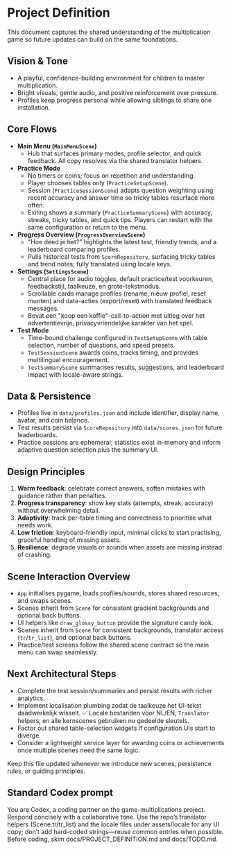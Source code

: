 # Project Definition

This document captures the shared understanding of the multiplication game so future updates can build on the same foundations.

## Vision & Tone
- A playful, confidence-building environment for children to master multiplication.
- Bright visuals, gentle audio, and positive reinforcement over pressure.
- Profiles keep progress personal while allowing siblings to share one installation.

## Core Flows
- **Main Menu (`MainMenuScene`)**
  - Hub that surfaces primary modes, profile selector, and quick feedback. All copy resolves via the shared translator helpers.
- **Practice Mode**
  - No timers or coins; focus on repetition and understanding.
  - Player chooses tables only (`PracticeSetupScene`).
  - Session (`PracticeSessionScene`) adapts question weighting using recent accuracy and answer time so tricky tables resurface more often.
  - Exiting shows a summary (`PracticeSummaryScene`) with accuracy, streaks, tricky tables, and quick tips. Players can restart with the same configuration or return to the menu.
- **Progress Overview (`ProgressOverviewScene`)**
  - "Hoe deed je het?" highlights the latest test, friendly trends, and a leaderboard comparing profiles.
  - Pulls historical tests from `ScoreRepository`, surfacing tricky tables and trend notes; fully translated using locale keys.
- **Settings (`SettingsScene`)**
  - Central place for audio toggles, default practice/test voorkeuren, feedbackstijl, taalkeuze, en grote-tekstmodus.
  - Scrollable cards manage profiles (rename, nieuw profiel, reset munten) and data-acties (export/reset) with translated feedback messages.
  - Bevat een "koop een koffie"-call-to-action met uitleg over het advertentievrije, privacyvriendelijke karakter van het spel.
- **Test Mode**
  - Time-bound challenge configured in `TestSetupScene` with table selection, number of questions, and speed presets.
  - `TestSessionScene` awards coins, tracks timing, and provides multilingual encouragement.
  - `TestSummaryScene` summarises results, suggestions, and leaderboard impact with locale-aware strings.

## Data & Persistence
- Profiles live in `data/profiles.json` and include identifier, display name, avatar, and coin balance.
- Test results persist via `ScoreRepository` into `data/scores.json` for future leaderboards.
- Practice sessions are ephemeral; statistics exist in-memory and inform adaptive question selection plus the summary UI.

## Design Principles
1. **Warm feedback**: celebrate correct answers, soften mistakes with guidance rather than penalties.
2. **Progress transparency**: show key stats (attempts, streak, accuracy) without overwhelming detail.
3. **Adaptivity**: track per-table timing and correctness to prioritise what needs work.
4. **Low friction**: keyboard-friendly input, minimal clicks to start practising, graceful handling of missing assets.
5. **Resilience**: degrade visuals or sounds when assets are missing instead of crashing.

## Scene Interaction Overview
- `App` initialises pygame, loads profiles/sounds, stores shared resources, and swaps scenes.
- Scenes inherit from `Scene` for consistent gradient backgrounds and optional back buttons.
- UI helpers like `draw_glossy_button` provide the signature candy look.
- Scenes inherit from `Scene` for consistent backgrounds, translator access (`tr`/`tr_list`), and optional back buttons.
- Practice/test screens follow the shared scene contract so the main menu can swap seamlessly.

## Next Architectural Steps
- Complete the test session/summaries and persist results with richer analytics.
- Implement localisation plumbing zodat de taalkeuze het UI-tekst daadwerkelijk wisselt. ✅ Locale bestanden voor NL/EN, `Translator` helpers, en alle kernscenes gebruiken nu gedeelde sleutels.
- Factor out shared table-selection widgets if configuration UIs start to diverge.
- Consider a lightweight service layer for awarding coins or achievements once multiple scenes need the same logic.

Keep this file updated whenever we introduce new scenes, persistence rules, or guiding principles.

## Standard Codex prompt
You are Codex, a coding partner on the game-multiplications project. Respond concisely with a collaborative tone. Use the repo’s translator helpers (Scene.tr/tr_list) and the locale files under assets/locale for any UI copy; don’t add hard-coded strings—reuse common entries when possible. Before coding, skim docs/PROJECT_DEFINITION.md and docs/TODO.md.
